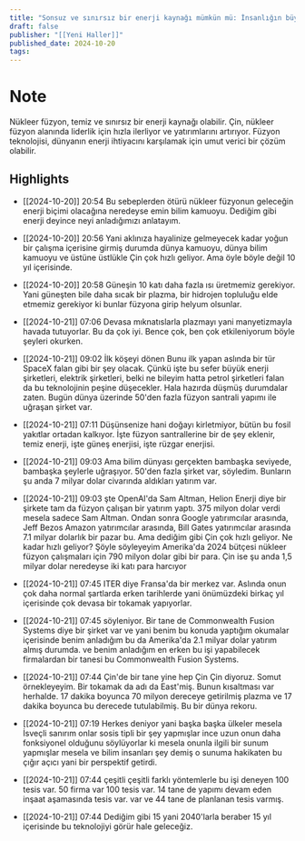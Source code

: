 ```yaml
---
title: "Sonsuz ve sınırsız bir enerji kaynağı mümkün mü: İnsanlığın büyük keşfine az kaldı"
draft: false
publisher: "[[Yeni Haller]]"
published_date: 2024-10-20
tags:
---
```

# Note
 Nükleer füzyon, temiz ve sınırsız bir enerji kaynağı olabilir.
Çin, nükleer füzyon alanında liderlik için hızla ilerliyor ve yatırımlarını artırıyor.
Füzyon teknolojisi, dünyanın enerji ihtiyacını karşılamak için umut verici bir çözüm olabilir.


## Highlights
* [[2024-10-20]] 20:54  Bu sebeplerden ötürü nükleer füzyonun geleceğin enerji biçimi olacağına neredeyse emin bilim kamuoyu. Dediğim gibi enerji deyince neyi anladığımızı anlatayım.

* [[2024-10-20]] 20:56  Yani aklınıza hayalinize gelmeyecek kadar yoğun bir çalışma içerisine girmiş durumda dünya kamuoyu, dünya bilim kamuoyu ve üstüne üstlükle Çin çok hızlı geliyor. Ama öyle böyle değil 10 yıl içerisinde.

* [[2024-10-20]] 20:58  Güneşin 10 katı daha fazla ısı üretmemiz gerekiyor. Yani güneşten bile daha sıcak bir plazma, bir hidrojen topluluğu elde etmemiz gerekiyor ki bunlar füzyona girip helyum olsunlar.

* [[2024-10-21]] 07:06  Devasa mıknatıslarla plazmayı yani manyetizmayla havada tutuyorlar. Bu da çok iyi. Bence çok, ben çok etkileniyorum böyle şeyleri okurken.

* [[2024-10-21]] 09:02  İlk köşeyi dönen Bunu ilk yapan aslında bir tür SpaceX falan gibi bir şey olacak. Çünkü işte bu sefer büyük enerji şirketleri, elektrik şirketleri, belki ne bileyim hatta petrol şirketleri falan da bu teknolojinin peşine düşecekler. Hala hazırda düşmüş durumdalar zaten. Bugün dünya üzerinde 50'den fazla füzyon santrali yapımı ile uğraşan şirket var.

* [[2024-10-21]] 07:11  Düşünsenize hani doğayı kirletmiyor, bütün bu fosil yakıtlar ortadan kalkıyor. İşte füzyon santrallerine bir de şey eklenir, temiz enerji, işte güneş enerjisi, işte rüzgar enerjisi.

* [[2024-10-21]] 09:03  Ama bilim dünyası gerçekten bambaşka seviyede, bambaşka şeylerle uğraşıyor. 50'den fazla şirket var, söyledim. Bunların şu anda 7 milyar dolar civarında aldıkları yatırım var.

* [[2024-10-21]] 09:03  şte OpenAI'da Sam Altman, Helion Enerji diye bir şirkete tam da füzyon çalışan bir yatırım yaptı. 375 milyon dolar verdi mesela sadece Sam Altman. Ondan sonra Google yatırımcılar arasında, Jeff Bezos Amazon yatırımcılar arasında, Bill Gates yatırımcılar arasında 7.1 milyar dolarlık bir pazar bu. Ama dediğim gibi Çin çok hızlı geliyor. Ne kadar hızlı geliyor? Şöyle söyleyeyim Amerika'da 2024 bütçesi nükleer füzyon çalışmaları için 790 milyon dolar gibi bir para. Çin ise şu anda 1,5 milyar dolar neredeyse iki katı para harcıyor

* [[2024-10-21]] 07:45  ITER diye Fransa'da bir merkez var. Aslında onun çok daha normal şartlarda erken tarihlerde yani önümüzdeki birkaç yıl içerisinde çok devasa bir tokamak yapıyorlar.

* [[2024-10-21]] 07:45  söyleniyor. Bir tane de Commonwealth Fusion Systems diye bir şirket var ve yani benim bu konuda yaptığım okumalar içerisinde benim anladığım bu da Amerika'da 2.1 milyar dolar yatırım almış durumda. ve benim anladığım en erken bu işi yapabilecek firmalardan bir tanesi bu Commonwealth Fusion Systems.

* [[2024-10-21]] 07:44  Çin'de bir tane yine hep Çin Çin diyoruz. Somut örnekleyeyim. Bir tokamak da adı da East'miş. Bunun kısaltması var herhalde. 17 dakika boyunca 70 milyon dereceye getirilmiş plazma ve 17 dakika boyunca bu derecede tutulabilmiş. Bu bir dünya rekoru.

* [[2024-10-21]] 07:19  Herkes deniyor yani başka başka ülkeler mesela İsveçli sanırım onlar sosis tipli bir şey yapmışlar ince uzun onun daha fonksiyonel olduğunu söylüyorlar ki mesela onunla ilgili bir sunum yapmışlar mesela ve bilim insanları şey demiş o sunuma hakikaten bu çığır açıcı yani bir perspektif getirdi.

* [[2024-10-21]] 07:44  çeşitli çeşitli farklı yöntemlerle bu işi deneyen 100 tesis var. 50 firma var 100 tesis var. 14 tane de yapımı devam eden inşaat aşamasında tesis var. var ve 44 tane de planlanan tesis varmış.

* [[2024-10-21]] 07:44  Dediğim gibi 15 yani 2040'larla beraber 15 yıl içerisinde bu teknolojiyi görür hale geleceğiz.

